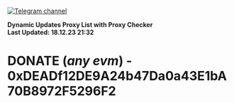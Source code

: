 [![Telegram channel](https://img.shields.io/endpoint?url=https://runkit.io/damiankrawczyk/telegram-badge/branches/master?url=https://t.me/n4z4v0d)](https://t.me/n4z4v0d) 

**Dynamic Updates Proxy List with Proxy Checker**  
**Last Updated: 18.12.23 21:32**

# DONATE (_any evm_) - 0xDEADf12DE9A24b47Da0a43E1bA70B8972F5296F2
